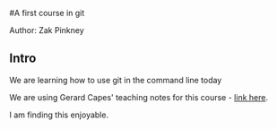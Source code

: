 #A first course in git

Author: Zak Pinkney

## Intro

We are learning how to use git in the command line today 

We are using Gerard Capes' teaching notes for this course - [link here](gcapes.github.io/git-course).

I am finding this enjoyable. 
